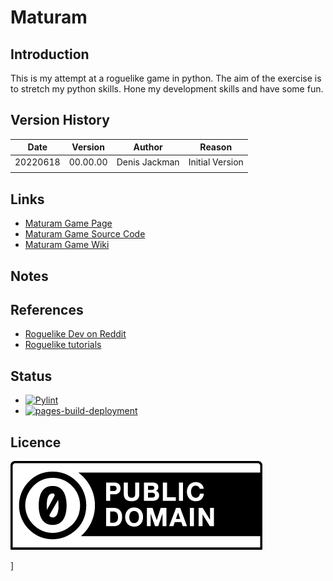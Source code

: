 # Maturam
## Introduction
This is my attempt at a roguelike game in python.
The aim of the exercise is to stretch my python skills.
Hone my development skills and have some fun.

## Version History

Date| Version | Author | Reason
--|---|---|--
20220618| 00.00.00 |Denis Jackman | Initial Version
  |   |   |

## Links
* [Maturam Game Page](https://denisjackman.github.io/Maturam/)
* [Maturam Game Source Code](https://github.com/denisjackman/Maturam)
* [Maturam Game Wiki](https://github.com/denisjackman/Maturam/wiki)

## Notes

## References
* [Roguelike Dev on Reddit](https://www.reddit.com/r/roguelikedev/)
* [Roguelike tutorials](https://rogueliketutorials.com/)

## Status
* [![Pylint](https://github.com/denisjackman/Maturam/actions/workflows/pylint.yml/badge.svg)](https://github.com/denisjackman/Maturam/actions/workflows/pylint.yml)
* [![pages-build-deployment](https://github.com/denisjackman/Maturam/actions/workflows/pages/pages-build-deployment/badge.svg)](https://github.com/denisjackman/Maturam/actions/workflows/pages/pages-build-deployment)

## Licence
![Creative Commons](docs/cc-zero.png)









]
